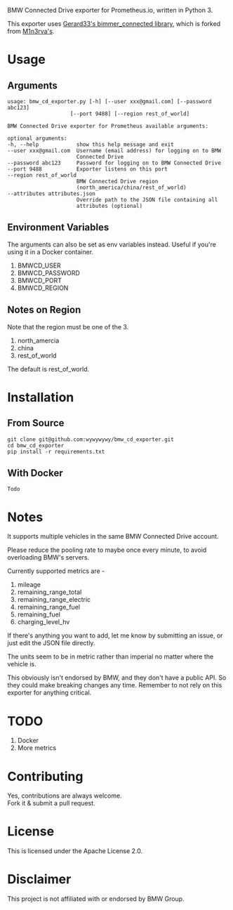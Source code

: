 BMW Connected Drive exporter for Prometheus.io, written in Python 3.

This exporter uses [Gerard33's bimmer_connected library](https://github.com/gerard33/bimmer_connected), which is forked from [M1n3rva's](https://github.com/m1n3rva/bimmer_connected).

# Usage

## Arguments

    usage: bmw_cd_exporter.py [-h] [--user xxx@gmail.com] [--password abc123]
                        [--port 9488] [--region rest_of_world]

    BMW Connected Drive exporter for Prometheus available arguments:

    optional arguments:
    -h, --help            show this help message and exit
    --user xxx@gmail.com  Username (email address) for logging on to BMW
                          Connected Drive
    --password abc123     Password for logging on to BMW Connected Drive
    --port 9488           Exporter listens on this port
    --region rest_of_world
                          BMW Connected Drive region
                          (north_america/china/rest_of_world)
    --attributes attributes.json
                          Override path to the JSON file containing all 
                          attributes (optional)

## Environment Variables

The arguments can also be set as env variables instead. Useful if you're using it in a Docker container.
1. BMWCD_USER
2. BMWCD_PASSWORD
3. BMWCD_PORT
4. BMWCD_REGION

## Notes on Region

Note that the region must be one of the 3.
1. north_amercia
2. china
3. rest_of_world

The default is rest_of_world.

# Installation

## From Source

    git clone git@github.com:wywywywy/bmw_cd_exporter.git
    cd bmw_cd_exporter
    pip install -r requirements.txt

## With Docker

    Todo

# Notes

It supports multiple vehicles in the same BMW Connected Drive account.

Please reduce the pooling rate to maybe once every minute, to avoid overloading BMW's servers.

Currently supported metrics are -
1. mileage
2. remaining_range_total
3. remaining_range_electric
4. remaining_range_fuel
5. remaining_fuel
6. charging_level_hv

If there's anything you want to add, let me know by submitting an issue, or just edit the JSON file directly.

The units seem to be in metric rather than imperial no matter where the vehicle is.

This obviously isn't endorsed by BMW, and they don't have a public API.  So they could make breaking changes any time.  Remember to not rely on this exporter for anything critical.

# TODO

1. Docker
2. More metrics

# Contributing

Yes, contributions are always welcome.  
Fork it & submit a pull request.

# License

This is licensed under the Apache License 2.0.

# Disclaimer

This project is not affiliated with or endorsed by BMW Group.